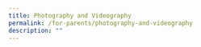 ```yaml
---
title: Photography and Videography
permalink: /for-parents/photography-and-videography
description: ""
---
```

